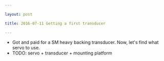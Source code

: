 ```yaml
---

layout: post

title: 2016-07-11 Getting a first transducer

---
```



-   Got and paid for a SM heavy backing transducer. Now, let's find what
    servo to use.
-   TODO: servo + transducer + mounting platform

